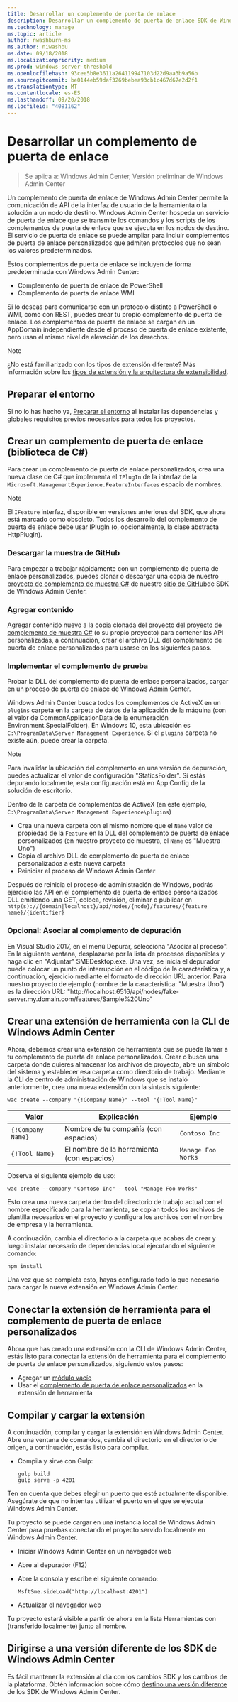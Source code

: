 ```yaml
---
title: Desarrollar un complemento de puerta de enlace
description: Desarrollar un complemento de puerta de enlace SDK de Windows Admin Center (proyecto Honolulu)
ms.technology: manage
ms.topic: article
author: nwashburn-ms
ms.author: niwashbu
ms.date: 09/18/2018
ms.localizationpriority: medium
ms.prod: windows-server-threshold
ms.openlocfilehash: 93cee5b8e3611a264119947103d22d9aa3b9a56b
ms.sourcegitcommit: be0144eb59daf3269bebea93cb1c467d67e2d2f1
ms.translationtype: MT
ms.contentlocale: es-ES
ms.lasthandoff: 09/20/2018
ms.locfileid: "4081162"
---
```

# Desarrollar un complemento de puerta de enlace

>Se aplica a: Windows Admin Center, Versión preliminar de Windows Admin Center

Un complemento de puerta de enlace de Windows Admin Center permite la comunicación de API de la interfaz de usuario de la herramienta o la solución a un nodo de destino.  Windows Admin Center hospeda un servicio de puerta de enlace que se transmite los comandos y los scripts de los complementos de puerta de enlace que se ejecuta en los nodos de destino. El servicio de puerta de enlace se puede ampliar para incluir complementos de puerta de enlace personalizados que admiten protocolos que no sean los valores predeterminados.

Estos complementos de puerta de enlace se incluyen de forma predeterminada con Windows Admin Center:

* Complemento de puerta de enlace de PowerShell
* Complemento de puerta de enlace WMI

Si lo deseas para comunicarse con un protocolo distinto a PowerShell o WMI, como con REST, puedes crear tu propio complemento de puerta de enlace.  Los complementos de puerta de enlace se cargan en un AppDomain independiente desde el proceso de puerta de enlace existente, pero usan el mismo nivel de elevación de los derechos.

> [!NOTE]
> ¿No está familiarizado con los tipos de extensión diferente? Más información sobre los [tipos de extensión y la arquitectura de extensibilidad](understand-extensions.md).

## Preparar el entorno

Si no lo has hecho ya, [Preparar el entorno](prepare-development-environment.md) al instalar las dependencias y globales requisitos previos necesarios para todos los proyectos.

## Crear un complemento de puerta de enlace (biblioteca de C#)

Para crear un complemento de puerta de enlace personalizados, crea una nueva clase de C# que implementa el ```IPlugIn``` de la interfaz de la ```Microsoft.ManagementExperience.FeatureInterfaces``` espacio de nombres.  

> [!NOTE]
> El ```IFeature``` interfaz, disponible en versiones anteriores del SDK, que ahora está marcado como obsoleto.  Todos los desarrollo del complemento de puerta de enlace debe usar IPlugIn (o, opcionalmente, la clase abstracta HttpPlugIn).

### Descargar la muestra de GitHub

Para empezar a trabajar rápidamente con un complemento de puerta de enlace personalizados, puedes clonar o descargar una copia de nuestro [proyecto de complemento de muestra C#](https://github.com/Microsoft/windows-admin-center-sdk/tree/master/GatewayPluginExample/Plugin) de nuestro [sitio de GitHub](https://aka.ms/wacsdk)de SDK de Windows Admin Center.

### Agregar contenido

Agregar contenido nuevo a la copia clonada del proyecto del [proyecto de complemento de muestra C#](https://github.com/Microsoft/windows-admin-center-sdk/tree/master/GatewayPluginExample/Plugin) (o su propio proyecto) para contener las API personalizadas, a continuación, crear el archivo DLL del complemento de puerta de enlace personalizados para usarse en los siguientes pasos.

### Implementar el complemento de prueba

Probar la DLL del complemento de puerta de enlace personalizados, cargar en un proceso de puerta de enlace de Windows Admin Center.

Windows Admin Center busca todos los complementos de ActiveX en un ```plugins``` carpeta en la carpeta de datos de la aplicación de la máquina (con el valor de CommonApplicationData de la enumeración Environment.SpecialFolder). En Windows 10, esta ubicación es ```C:\ProgramData\Server Management Experience```.  Si el ```plugins``` carpeta no existe aún, puede crear la carpeta.

> [!NOTE]
> Para invalidar la ubicación del complemento en una versión de depuración, puedes actualizar el valor de configuración "StaticsFolder". Si estás depurando localmente, esta configuración está en App.Config de la solución de escritorio. 

Dentro de la carpeta de complementos de ActiveX (en este ejemplo, ```C:\ProgramData\Server Management Experience\plugins```)

* Crea una nueva carpeta con el mismo nombre que el ```Name``` valor de propiedad de la ```Feature``` en la DLL del complemento de puerta de enlace personalizados (en nuestro proyecto de muestra, el ```Name``` es "Muestra Uno")
* Copia el archivo DLL de complemento de puerta de enlace personalizados a esta nueva carpeta
* Reiniciar el proceso de Windows Admin Center

Después de reinicia el proceso de administración de Windows, podrás ejercicio las API en el complemento de puerta de enlace personalizados DLL emitiendo una GET, coloca, revisión, eliminar o publicar en ```http(s)://{domain|localhost}/api/nodes/{node}/features/{feature name}/{identifier}```

### Opcional: Asociar al complemento de depuración

En Visual Studio 2017, en el menú Depurar, selecciona "Asociar al proceso". En la siguiente ventana, desplazarse por la lista de procesos disponibles y haga clic en "Adjuntar" SMEDesktop.exe. Una vez, se inicia el depurador puede colocar un punto de interrupción en el código de la característica y, a continuación, ejercicio mediante el formato de dirección URL anterior. Para nuestro proyecto de ejemplo (nombre de la característica: "Muestra Uno") es la dirección URL: "http://localhost:6516/api/nodes/fake-server.my.domain.com/features/Sample%20Uno"

## Crear una extensión de herramienta con la CLI de Windows Admin Center ##

Ahora, debemos crear una extensión de herramienta que se puede llamar a tu complemento de puerta de enlace personalizados.  Crear o busca una carpeta donde quieres almacenar los archivos de proyecto, abre un símbolo del sistema y establecer esa carpeta como directorio de trabajo.  Mediante la CLI de centro de administración de Windows que se instaló anteriormente, crea una nueva extensión con la sintaxis siguiente:

```
wac create --company "{!Company Name}" --tool "{!Tool Name}"
```

| Valor | Explicación | Ejemplo |
| ----- | ----------- | ------- |
| ```{!Company Name}``` | Nombre de tu compañía (con espacios) | ```Contoso Inc``` |
| ```{!Tool Name}``` | El nombre de la herramienta (con espacios) | ```Manage Foo Works``` |

Observa el siguiente ejemplo de uso:

```
wac create --company "Contoso Inc" --tool "Manage Foo Works"
```

Esto crea una nueva carpeta dentro del directorio de trabajo actual con el nombre especificado para la herramienta, se copian todos los archivos de plantilla necesarios en el proyecto y configura los archivos con el nombre de empresa y la herramienta.  

A continuación, cambia el directorio a la carpeta que acabas de crear y luego instalar necesario de dependencias local ejecutando el siguiente comando:

```
npm install
```

Una vez que se completa esto, hayas configurado todo lo que necesario para cargar la nueva extensión en Windows Admin Center. 

## Conectar la extensión de herramienta para el complemento de puerta de enlace personalizados

Ahora que has creado una extensión con la CLI de Windows Admin Center, estás listo para conectar la extensión de herramienta para el complemento de puerta de enlace personalizados, siguiendo estos pasos:

- Agregar un [módulo vacío](guides\add-module.md)
- Usar el [complemento de puerta de enlace personalizados](guides\use-custom-gateway-plugin.md) en la extensión de herramienta
 
## Compilar y cargar la extensión

A continuación, compilar y cargar la extensión en Windows Admin Center.  Abre una ventana de comandos, cambia el directorio en el directorio de origen, a continuación, estás listo para compilar.

* Compila y sirve con Gulp:

    ```
    gulp build
    gulp serve -p 4201
    ```

Ten en cuenta que debes elegir un puerto que esté actualmente disponible. Asegúrate de que no intentas utilizar el puerto en el que se ejecuta Windows Admin Center.

Tu proyecto se puede cargar en una instancia local de Windows Admin Center para pruebas conectando el proyecto servido localmente en Windows Admin Center.

* Iniciar Windows Admin Center en un navegador web
* Abre al depurador (F12)
* Abre la consola y escribe el siguiente comando:

    ```
    MsftSme.sideLoad("http://localhost:4201")
    ```

*   Actualizar el navegador web

Tu proyecto estará visible a partir de ahora en la lista Herramientas con (transferido localmente) junto al nombre.

## Dirigirse a una versión diferente de los SDK de Windows Admin Center

Es fácil mantener la extensión al día con los cambios SDK y los cambios de la plataforma.  Obtén información sobre cómo [destino una versión diferente](target-sdk-version.md) de los SDK de Windows Admin Center.